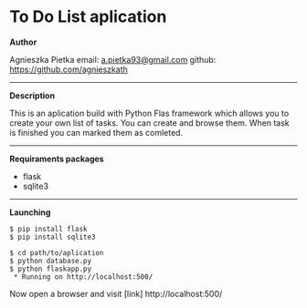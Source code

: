To Do List aplication
===

**Author**

Agnieszka Pietka
email: a.pietka93@gmail.com
github: https://github.com/agnieszkath

----

**Description**

This is an aplication build with Python Flas framework which allows you to create your own list of tasks. You can create and browse them. When task is finished you can marked them as comleted.


----

**Requiraments packages**

* flask
* sqlite3

----

**Launching**

```
$ pip install flask
$ pip install sqlite3

$ cd path/to/aplication
$ python database.py
$ python flaskapp.py
 * Running on http://localhost:500/
```
Now open a browser and visit [link] http://localhost:500/



